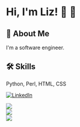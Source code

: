 
# Hi, I'm Liz! 👋 🏈

## 🚀 About Me
I'm a software engineer.

## 🛠 Skills
Python, Perl, HTML, CSS


<a href="https://www.linkedin.com/in/liz-stamps-568093196/"><img alt="LinkedIn" src="https://img.shields.io/badge/LinkedIn-0077B5?style=for-the-badge&logo=linkedin&logoColor=white"/></a>

<a href="https://github.com/byucoug2">
  <img align="center" src="https://github-readme-streak-stats.herokuapp.com/?user=byucoug2&theme=material-palenight" />
</a><br>

<a href="https://github.com/byucoug2">
  <img align="center" src="https://github-readme-stats.vercel.app/api?username=byucoug2&show_icons=true&theme=material-palenight" />
</a><br>

<a href="https://github.com/byucoug2">
  <img align="center" src="https://github-readme-stats.vercel.app/api/top-langs/?username=byucoug2&layout=compact&theme=material-palenight" />
</a><br>


  
<!--
**byucoug2/byucoug2** is a ✨ _special_ ✨ repository because its `README.md` (this file) appears on your GitHub profile.

Here are some ideas to get you started:

- 🔭 I’m currently working on ...
- 🌱 I’m currently learning ...
- 👯 I’m looking to collaborate on ...
- 🤔 I’m looking for help with ...
- 💬 Ask me about ...
- 📫 How to reach me: ...
- 😄 Pronouns: ...
- ⚡ Fun fact: ...
-->
